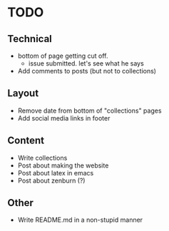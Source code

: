 # TODO

## Technical
- bottom of page getting cut off.
  - issue submitted. let's see what he says
- Add comments to posts (but not to collections)

## Layout
- Remove date from bottom of "collections" pages
- Add social media links in footer

## Content
- Write collections
- Post about making the website
- Post about latex in emacs
- Post about zenburn (?)

## Other
- Write README.md in a non-stupid manner
